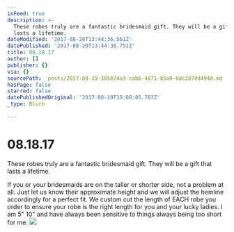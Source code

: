 ```yaml
---
inFeed: true
description: >-
  These robes truly are a fantastic bridesmaid gift. They will be a gift that
  lasts a lifetime.
dateModified: '2017-08-20T13:44:36.561Z'
datePublished: '2017-08-20T13:44:36.751Z'
title: 08.18.17
author: []
publisher: {}
via: {}
sourcePath: _posts/2017-08-19-385874a3-cab6-4871-85a0-6dc287dd494d.md
hasPage: false
starred: false
datePublishedOriginal: '2017-08-19T15:08:05.787Z'
_type: Blurb

---
```

# 08.18.17

These robes truly are a fantastic bridesmaid gift. They will be a gift that lasts a lifetime.

If you or your bridesmaids are on the taller or shorter side, not a problem at all. Just let us know their approximate height and we will adjust the hemline accordingly for a perfect fit. We custom cut the length of EACH robe you order to ensure your robe is the right length for you and your lucky ladies. I am 5" 10" and have always been sensitive to things always being too short for me.
![](https://the-grid-user-content.s3-us-west-2.amazonaws.com/acbd5c9b-d7fe-48f4-9fa9-94a0252f4441.jpg)